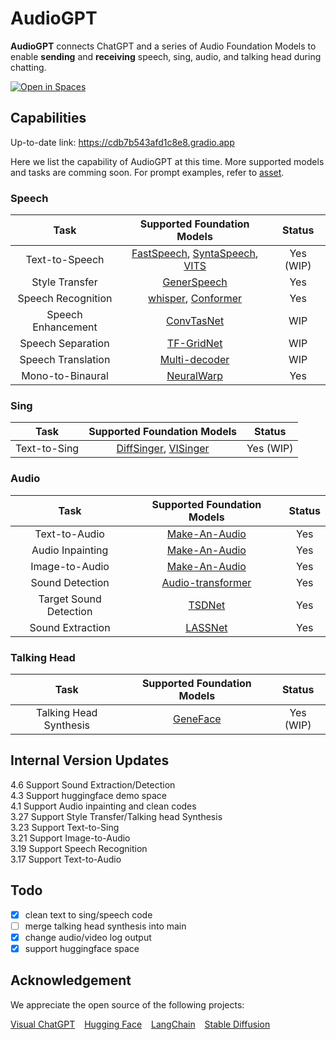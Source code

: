 # AudioGPT

**AudioGPT** connects ChatGPT and a series of Audio Foundation Models to enable **sending** and **receiving** speech, sing, audio, and talking head during chatting.

<a src="https://img.shields.io/badge/%F0%9F%A4%97-Open%20in%20Spaces-blue" href="https://huggingface.co/spaces/AIGC-Audio/AudioGPT">
    <img src="https://img.shields.io/badge/%F0%9F%A4%97-Open%20in%20Spaces-blue" alt="Open in Spaces">
</a>

## Capabilities

Up-to-date link: https://cdb7b543afd1c8e8.gradio.app

Here we list the capability of AudioGPT at this time. More supported models and tasks are comming soon. For prompt examples, refer to [asset](assets/README.md).

### Speech
|            Task            |   Supported Foundation Models   | Status |
|:--------------------------:|:-------------------------------:|:------:|
|       Text-to-Speech       | [FastSpeech](), [SyntaSpeech](), [VITS]() |  Yes (WIP)   |
|       Style Transfer       |         [GenerSpeech]()         |  Yes   |
|     Speech Recognition     |           [whisper](), [Conformer]()           |  Yes   |
|     Speech Enhancement     |          [ConvTasNet]()         |  WIP   |
|     Speech Separation      |          [TF-GridNet]()         |  WIP   |
|     Speech Translation     |          [Multi-decoder]()      |  WIP   |
|      Mono-to-Binaural      |          [NeuralWarp]()         |  Yes   |

### Sing

|           Task            |   Supported Foundation Models   | Status |
|:-------------------------:|:-------------------------------:|:------:|
|       Text-to-Sing        |         [DiffSinger](), [VISinger]()          |  Yes (WIP)   |

### Audio
|          Task          | Supported Foundation Models | Status |
|:----------------------:|:---------------------------:|:------:|
|     Text-to-Audio      |      [Make-An-Audio]()      |  Yes   |
|    Audio Inpainting    |      [Make-An-Audio]()      |  Yes   |
|     Image-to-Audio     |      [Make-An-Audio]()      |  Yes   |
|    Sound Detection     |    [Audio-transformer]()    | Yes    |
| Target Sound Detection |    [TSDNet]()    |  Yes   |
|    Sound Extraction    |    [LASSNet]()    |  Yes   |


### Talking Head

|           Task            |   Supported Foundation Models   |   Status   |
|:-------------------------:|:-------------------------------:|:----------:|
|  Talking Head Synthesis   |          [GeneFace]()           | Yes (WIP)  |

## Internal Version Updates
4.6 Support Sound Extraction/Detection\
4.3 Support huggingface demo space\
4.1 Support Audio inpainting and clean codes\
3.27 Support Style Transfer/Talking head Synthesis\
3.23 Support Text-to-Sing\
3.21 Support Image-to-Audio\
3.19 Support Speech Recognition\
3.17 Support Text-to-Audio

## Todo
- [x] clean text to sing/speech code
- [ ] merge talking head synthesis into main
- [x] change audio/video log output
- [x] support huggingface space

## Acknowledgement
We appreciate the open source of the following projects:

[Visual ChatGPT](https://github.com/microsoft/visual-chatgpt) &#8194;
[Hugging Face](https://github.com/huggingface) &#8194;
[LangChain](https://github.com/hwchase17/langchain) &#8194;
[Stable Diffusion](https://github.com/CompVis/stable-diffusion) &#8194;
